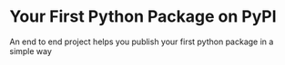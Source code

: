 # Your First Python Package on PyPI
An end to end project helps you publish your first python package in a simple way
